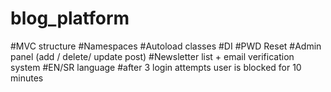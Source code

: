 # blog_platform

#MVC structure 
#Namespaces 
#Autoload classes 
#DI #PWD Reset 
#Admin panel (add / delete/ update post) 
#Newsletter list + email verification system
#EN/SR language
#after 3 login attempts user is blocked for 10 minutes
